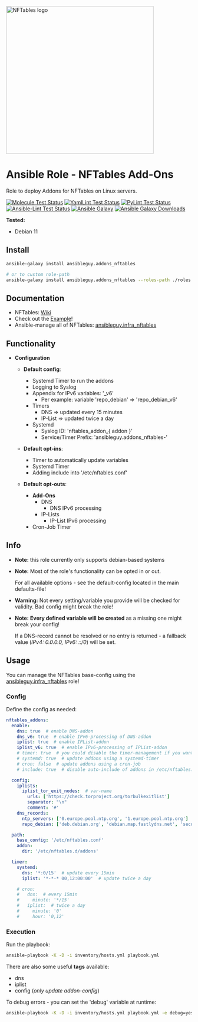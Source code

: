 <a href="https://netfilter.org/projects/nftables/index.html">
<img src="https://netfilter.org/images/netfilter-logo3.png" alt="NFTables logo" width="400"/>
</a>

# Ansible Role - NFTables Add-Ons

Role to deploy Addons for NFTables on Linux servers.

[![Molecule Test Status](https://badges.ansibleguy.net/addons_nftables.molecule.svg)](https://github.com/ansibleguy/_meta_cicd/blob/latest/templates/usr/local/bin/cicd/molecule.sh.j2)
[![YamlLint Test Status](https://badges.ansibleguy.net/addons_nftables.yamllint.svg)](https://github.com/ansibleguy/_meta_cicd/blob/latest/templates/usr/local/bin/cicd/yamllint.sh.j2)
[![PyLint Test Status](https://badges.ansibleguy.net/addons_nftables.pylint.svg)](https://github.com/ansibleguy/_meta_cicd/blob/latest/templates/usr/local/bin/cicd/pylint.sh.j2)
[![Ansible-Lint Test Status](https://badges.ansibleguy.net/addons_nftables.ansiblelint.svg)](https://github.com/ansibleguy/_meta_cicd/blob/latest/templates/usr/local/bin/cicd/ansiblelint.sh.j2)
[![Ansible Galaxy](https://img.shields.io/ansible/role/62768)](https://galaxy.ansible.com/ansibleguy/addons_nftables)
[![Ansible Galaxy Downloads](https://img.shields.io/badge/dynamic/json?color=blueviolet&label=Galaxy%20Downloads&query=%24.download_count&url=https%3A%2F%2Fgalaxy.ansible.com%2Fapi%2Fv1%2Froles%2F62768%2F%3Fformat%3Djson)](https://galaxy.ansible.com/ansibleguy/addons_nftables)


**Tested:**
* Debian 11

## Install

```bash
ansible-galaxy install ansibleguy.addons_nftables

# or to custom role-path
ansible-galaxy install ansibleguy.addons_nftables --roles-path ./roles
```

## Documentation

* NFTables: [Wiki](https://wiki.nftables.org/wiki-nftables/index.php/Quick_reference-nftables_in_10_minutes)
* Check out the [Example](https://github.com/ansibleguy/addons_nftables/blob/stable/Example.md)!
* Ansible-manage all of NFTables: [ansibleguy.infra_nftables](https://github.com/ansibleguy/infra_nftables/blob/main/README.md)


## Functionality

* **Configuration**

  * **Default config**:
    * Systemd Timer to run the addons
    * Logging to Syslog
    * Appendix for IPv6 variables: '_v6'
      * Per example: variable 'repo_debian' => 'repo_debian_v6'
    * Timers
      * DNS => updated every 15 minutes
      * IP-List => updated twice a day
    * Systemd
      * Syslog ID: 'nftables_addon_{ addon }'
      * Service/Timer Prefix: 'ansibleguy.addons_nftables-'

  * **Default opt-ins**:
    * Timer to automatically update variables
    * Systemd Timer
    * Adding include into '/etc/nftables.conf'


  * **Default opt-outs**:
    * **Add-Ons**
      * DNS
        * DNS IPv6 processing
      * IP-Lists
        * IP-List IPv6 processing
    * Cron-Job Timer

## Info

* **Note:** this role currently only supports debian-based systems


* **Note:** Most of the role's functionality can be opted in or out.

  For all available options - see the default-config located in the main defaults-file!


* **Warning:** Not every setting/variable you provide will be checked for validity. Bad config might break the role!


* **Note:** **Every defined variable will be created** as a missing one might break your config!

  If a DNS-record cannot be resolved or no entry is returned - a fallback value (_IPv4: 0.0.0.0, IPv6: ::/0_) will be set.


## Usage

You can manage the NFTables base-config using the [ansibleguy.infra_nftables](https://github.com/ansibleguy/infra_nftables) role!

### Config

Define the config as needed:

```yaml
nftables_addons:
  enable:
    dns: true  # enable DNS-addon
    dns_v6: true  # enable IPv6-processing of DNS-addon
    iplist: true  # enable IPList-addon
    iplist_v6: true  # enable IPv6-processing of IPList-addon
    # timer: true  # you could disable the timer-management if you want to do it yourself
    # systemd: true  # update addons using a systemd-timer
    # cron: false  # update addons using a cron-job
    # include: true  # disable auto-include of addons in /etc/nftables.conf

  config:
    iplists:
      iplist_tor_exit_nodes:  # var-name
        urls: ['https://check.torproject.org/torbulkexitlist']
        separator: "\n"
        comment: '#'
    dns_records:
      ntp_servers: ['0.europe.pool.ntp.org', '1.europe.pool.ntp.org']
      repo_debian: ['deb.debian.org', 'debian.map.fastlydns.net', 'security.debian.org']

  path:
    base_config: '/etc/nftables.conf'
    addon:
      dir: '/etc/nftables.d/addons'

  timer:
    systemd:
      dns: '*:0/15'  # update every 15min
      iplist: '*-*-* 00,12:00:00'  # update twice a day

    # cron:
    #   dns:  # every 15min
    #     minute: '*/15'
    #   iplist:  # twice a day
    #     minute: '0'
    #     hour: '0,12'

```

### Execution

Run the playbook:
```bash
ansible-playbook -K -D -i inventory/hosts.yml playbook.yml
```

There are also some useful **tags** available:
* dns
* iplist
* config (_only update addon-config_)

To debug errors - you can set the 'debug' variable at runtime:
```bash
ansible-playbook -K -D -i inventory/hosts.yml playbook.yml -e debug=yes
```
